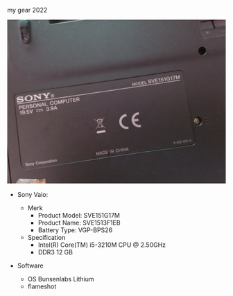 my gear 2022

![my gear 2022](vaio.jpg)

- Sony Vaio:
    - Merk
        - Product Model: SVE151G17M
        - Product Name: SVE1513F1EB
        - Battery Type: VGP-BPS26
    - Specification
        - Intel(R) Core(TM) i5-3210M CPU @ 2.50GHz
        - DDR3 12 GB

- Software
    - OS Bunsenlabs Lithium
    - flameshot